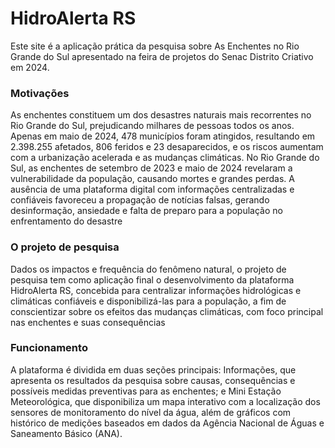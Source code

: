 # HidroAlerta RS
<p>Este site é a aplicação prática da pesquisa sobre As Enchentes no Rio Grande do Sul apresentado na feira de projetos do Senac Distrito Criativo em 2024.</p>

### Motivações
<p>As enchentes constituem um dos desastres naturais mais recorrentes no Rio Grande do Sul, prejudicando milhares de pessoas todos os anos. Apenas em maio de 2024, 478 municípios foram atingidos, resultando em 2.398.255 afetados, 806 feridos e 23 desaparecidos, e os riscos aumentam com a urbanização acelerada e as mudanças climáticas. No Rio Grande do Sul, as enchentes de setembro de 2023 e maio de 2024 revelaram a vulnerabilidade da população, causando mortes e grandes perdas. A ausência de uma plataforma digital com informações centralizadas e confiáveis favoreceu a propagação de notícias falsas, gerando desinformação, ansiedade e falta de preparo para a população no enfrentamento do desastre</p>

### O projeto de pesquisa
<p>Dados os impactos e frequência do fenômeno natural, o projeto de pesquisa tem como aplicação final o desenvolvimento da plataforma HidroAlerta RS, concebida para centralizar informações hidrológicas e climáticas confiáveis e disponibilizá-las para a população, a fim de conscientizar sobre os efeitos das mudanças climáticas, com foco principal nas enchentes e suas consequências</p>

### Funcionamento
<p>A plataforma é dividida em duas seções principais: Informações, que apresenta os resultados da pesquisa sobre causas, consequências e possíveis medidas preventivas para as enchentes; e Mini Estação Meteorológica, que disponibiliza um mapa interativo com a localização dos sensores de monitoramento do nível da água, além de gráficos com histórico de medições baseados em dados da Agência Nacional de Águas e Saneamento Básico (ANA).</p>
